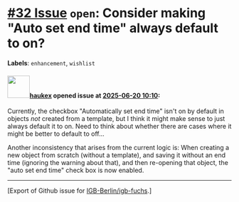 # [\#32 Issue](https://github.com/IGB-Berlin/igb-fuchs/issues/32) `open`: Consider making "Auto set end time" always default to on?
**Labels**: `enhancement`, `wishlist`


#### <img src="https://avatars.githubusercontent.com/u/4613111?u=708742f53b26cb75f2c7a93ee7a7a53abe18ec48&v=4" width="50">[haukex](https://github.com/haukex) opened issue at [2025-06-20 10:10](https://github.com/IGB-Berlin/igb-fuchs/issues/32):

Currently, the checkbox "Automatically set end time" isn't on by default in objects *not* created from a template, but I think it might make sense to just always default it to on. Need to think about whether there are cases where it might be better to default to off...

Another inconsistency that arises from the current logic is: When creating a new object from scratch (without a template), and saving it without an end time (ignoring the warning about that), and then re-opening that object, the "auto set end time" check box is now enabled.




-------------------------------------------------------------------------------



[Export of Github issue for [IGB-Berlin/igb-fuchs](https://github.com/IGB-Berlin/igb-fuchs).]
